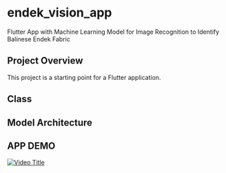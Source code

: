 # endek_vision_app

Flutter App with Machine Learning Model for Image Recognition to Identify Balinese Endek Fabric

## Project Overview

This project is a starting point for a Flutter application.

## Class
## Model Architecture
## APP DEMO

[![Video Title](https://img.youtube.com/vi/jmW2Vx81aC0&t/0.jpg)](https://www.youtube.com/watch?v=jmW2Vx81aC0&t)
